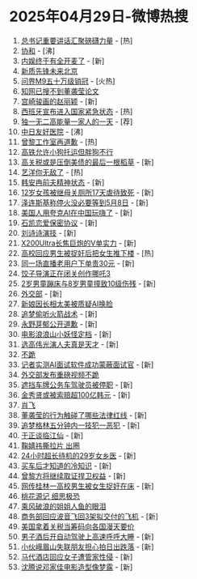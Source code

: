 # 2025年04月29日-微博热搜

1. [总书记重要讲话汇聚磅礴力量](https://s.weibo.com/weibo?q=%23%E6%80%BB%E4%B9%A6%E8%AE%B0%E9%87%8D%E8%A6%81%E8%AE%B2%E8%AF%9D%E6%B1%87%E8%81%9A%E7%A3%85%E7%A4%B4%E5%8A%9B%E9%87%8F%23&Refer=new_time) - [热]
2. [协和](https://s.weibo.com/weibo?q=%E5%8D%8F%E5%92%8C&t=31&band_rank=1&Refer=top) - [沸]
3. [内娱终于有全开麦了](https://s.weibo.com/weibo?q=%E5%86%85%E5%A8%B1%E7%BB%88%E4%BA%8E%E6%9C%89%E5%85%A8%E5%BC%80%E9%BA%A6%E4%BA%86&t=31&band_rank=2&Refer=top) - [新]
4. [新质先锋未来北京](https://s.weibo.com/weibo?q=%23%E6%96%B0%E8%B4%A8%E5%85%88%E9%94%8B%E6%9C%AA%E6%9D%A5%E5%8C%97%E4%BA%AC%23&t=31&band_rank=3&Refer=top)
5. [问界M9五十万级销冠](https://s.weibo.comjavascript:void(0);) - [火热]
6. [知网已搜不到董袭莹论文](https://s.weibo.com/weibo?q=%23%E7%9F%A5%E7%BD%91%E5%B7%B2%E6%90%9C%E4%B8%8D%E5%88%B0%E8%91%A3%E8%A2%AD%E8%8E%B9%E8%AE%BA%E6%96%87%23&t=31&band_rank=4&Refer=top)
7. [宫崎骏画的赵丽颖](https://s.weibo.com/weibo?q=%23%E5%AE%AB%E5%B4%8E%E9%AA%8F%E7%94%BB%E7%9A%84%E8%B5%B5%E4%B8%BD%E9%A2%96%23&t=31&band_rank=5&Refer=top) - [新]
8. [西班牙宣布进入国家紧急状态](https://s.weibo.com/weibo?q=%23%E8%A5%BF%E7%8F%AD%E7%89%99%E5%AE%A3%E5%B8%83%E8%BF%9B%E5%85%A5%E5%9B%BD%E5%AE%B6%E7%B4%A7%E6%80%A5%E7%8A%B6%E6%80%81%23&t=31&band_rank=6&Refer=top) - [热]
9. [独一无二高能量一家人的一天](https://s.weibo.comjavascript:void(0);) - [荐]
10. [中日友好医院](https://s.weibo.com/weibo?q=%E4%B8%AD%E6%97%A5%E5%8F%8B%E5%A5%BD%E5%8C%BB%E9%99%A2&t=31&band_rank=7&Refer=top) - [沸]
11. [曾黎工作室再道歉](https://s.weibo.com/weibo?q=%23%E6%9B%BE%E9%BB%8E%E5%B7%A5%E4%BD%9C%E5%AE%A4%E5%86%8D%E9%81%93%E6%AD%89%23&t=31&band_rank=8&Refer=top) - [热]
12. [高铁允许小狗托运但胖狗不行](https://s.weibo.com/weibo?q=%23%E9%AB%98%E9%93%81%E5%85%81%E8%AE%B8%E5%B0%8F%E7%8B%97%E6%89%98%E8%BF%90%E4%BD%86%E8%83%96%E7%8B%97%E4%B8%8D%E8%A1%8C%23&t=31&band_rank=9&Refer=top)
13. [高关税或是压倒美债的最后一根稻草](https://s.weibo.com/weibo?q=%23%E9%AB%98%E5%85%B3%E7%A8%8E%E6%88%96%E6%98%AF%E5%8E%8B%E5%80%92%E7%BE%8E%E5%80%BA%E7%9A%84%E6%9C%80%E5%90%8E%E4%B8%80%E6%A0%B9%E7%A8%BB%E8%8D%89%23&t=31&band_rank=10&Refer=top) - [新]
14. [艺洋你无敌了](https://s.weibo.com/weibo?q=%E8%89%BA%E6%B4%8B%E4%BD%A0%E6%97%A0%E6%95%8C%E4%BA%86&t=31&band_rank=11&Refer=top) - [热]
15. [韩安冉前夫精神状态](https://s.weibo.com/weibo?q=%23%E9%9F%A9%E5%AE%89%E5%86%89%E5%89%8D%E5%A4%AB%E7%B2%BE%E7%A5%9E%E7%8A%B6%E6%80%81%23&t=31&band_rank=12&Refer=top) - [新]
16. [12岁女孩被继母关厕所17天虐待致死](https://s.weibo.com/weibo?q=%2312%E5%B2%81%E5%A5%B3%E5%AD%A9%E8%A2%AB%E7%BB%A7%E6%AF%8D%E5%85%B3%E5%8E%95%E6%89%8017%E5%A4%A9%E8%99%90%E5%BE%85%E8%87%B4%E6%AD%BB%23&t=31&band_rank=13&Refer=top) - [新]
17. [泽连斯基称停火没必要等到5月8日](https://s.weibo.com/weibo?q=%23%E6%B3%BD%E8%BF%9E%E6%96%AF%E5%9F%BA%E7%A7%B0%E5%81%9C%E7%81%AB%E6%B2%A1%E5%BF%85%E8%A6%81%E7%AD%89%E5%88%B05%E6%9C%888%E6%97%A5%23&t=31&band_rank=14&Refer=top) - [新]
18. [美国人用夸克AI在中国玩嗨了](https://s.weibo.com/weibo?q=%23%E7%BE%8E%E5%9B%BD%E4%BA%BA%E7%94%A8%E5%A4%B8%E5%85%8BAI%E5%9C%A8%E4%B8%AD%E5%9B%BD%E7%8E%A9%E5%97%A8%E4%BA%86%23&t=31&band_rank=15&Refer=top) - [新]
19. [石凯恋爱保密协议](https://s.weibo.com/weibo?q=%23%E7%9F%B3%E5%87%AF%E6%81%8B%E7%88%B1%E4%BF%9D%E5%AF%86%E5%8D%8F%E8%AE%AE%23&t=31&band_rank=16&Refer=top) - [新]
20. [刘诗诗演技](https://s.weibo.com/weibo?q=%E5%88%98%E8%AF%97%E8%AF%97%E6%BC%94%E6%8A%80&t=31&band_rank=17&Refer=top) - [新]
21. [X200Ultra长焦巨炮的V单实力](https://s.weibo.com/weibo?q=%23X200Ultra%E9%95%BF%E7%84%A6%E5%B7%A8%E7%82%AE%E7%9A%84V%E5%8D%95%E5%AE%9E%E5%8A%9B%23&t=31&band_rank=18&Refer=top) - [新]
22. [高校回应男生被捉奸后把女生推下楼](https://s.weibo.com/weibo?q=%23%E9%AB%98%E6%A0%A1%E5%9B%9E%E5%BA%94%E7%94%B7%E7%94%9F%E8%A2%AB%E6%8D%89%E5%A5%B8%E5%90%8E%E6%8A%8A%E5%A5%B3%E7%94%9F%E6%8E%A8%E4%B8%8B%E6%A5%BC%23&t=31&band_rank=19&Refer=top) - [热]
23. [同一场直播老用户下单贵30元](https://s.weibo.com/weibo?q=%23%E5%90%8C%E4%B8%80%E5%9C%BA%E7%9B%B4%E6%92%AD%E8%80%81%E7%94%A8%E6%88%B7%E4%B8%8B%E5%8D%95%E8%B4%B530%E5%85%83%23&t=31&band_rank=20&Refer=top) - [新]
24. [饺子导演正在闭关创作哪吒3](https://s.weibo.com/weibo?q=%23%E9%A5%BA%E5%AD%90%E5%AF%BC%E6%BC%94%E6%AD%A3%E5%9C%A8%E9%97%AD%E5%85%B3%E5%88%9B%E4%BD%9C%E5%93%AA%E5%90%923%23&t=31&band_rank=21&Refer=top)
25. [2岁男童蹦床与8岁男童撞致10级伤残](https://s.weibo.com/weibo?q=%232%E5%B2%81%E7%94%B7%E7%AB%A5%E8%B9%A6%E5%BA%8A%E4%B8%8E8%E5%B2%81%E7%94%B7%E7%AB%A5%E6%92%9E%E8%87%B410%E7%BA%A7%E4%BC%A4%E6%AE%8B%23&t=31&band_rank=22&Refer=top) - [新]
26. [外交部](https://s.weibo.com/weibo?q=%E5%A4%96%E4%BA%A4%E9%83%A8&t=31&band_rank=23&Refer=top) - [新]
27. [新娘因长相太美被质疑AI换脸](https://s.weibo.com/weibo?q=%23%E6%96%B0%E5%A8%98%E5%9B%A0%E9%95%BF%E7%9B%B8%E5%A4%AA%E7%BE%8E%E8%A2%AB%E8%B4%A8%E7%96%91AI%E6%8D%A2%E8%84%B8%23&t=31&band_rank=24&Refer=top)
28. [追梦偷听火箭战术](https://s.weibo.com/weibo?q=%23%E8%BF%BD%E6%A2%A6%E5%81%B7%E5%90%AC%E7%81%AB%E7%AE%AD%E6%88%98%E6%9C%AF%23&t=31&band_rank=25&Refer=top) - [新]
29. [永野芽郁公开道歉](https://s.weibo.com/weibo?q=%23%E6%B0%B8%E9%87%8E%E8%8A%BD%E9%83%81%E5%85%AC%E5%BC%80%E9%81%93%E6%AD%89%23&t=31&band_rank=26&Refer=top) - [新]
30. [电影浪浪山小妖怪定档](https://s.weibo.com/weibo?q=%23%E7%94%B5%E5%BD%B1%E6%B5%AA%E6%B5%AA%E5%B1%B1%E5%B0%8F%E5%A6%96%E6%80%AA%E5%AE%9A%E6%A1%A3%23&t=31&band_rank=27&Refer=top) - [新]
31. [选高伟光演人夫真是天才](https://s.weibo.com/weibo?q=%E9%80%89%E9%AB%98%E4%BC%9F%E5%85%89%E6%BC%94%E4%BA%BA%E5%A4%AB%E7%9C%9F%E6%98%AF%E5%A4%A9%E6%89%8D&t=31&band_rank=28&Refer=top) - [新]
32. [不跪](https://s.weibo.com/weibo?q=%E4%B8%8D%E8%B7%AA&t=31&band_rank=29&Refer=top)
33. [记者实测AI面试软件成功蒙蔽面试官](https://s.weibo.com/weibo?q=%E8%AE%B0%E8%80%85%E5%AE%9E%E6%B5%8BAI%E9%9D%A2%E8%AF%95%E8%BD%AF%E4%BB%B6%E6%88%90%E5%8A%9F%E8%92%99%E8%94%BD%E9%9D%A2%E8%AF%95%E5%AE%98&t=31&band_rank=30&Refer=top) - [新]
34. [外交部发布重磅视频不跪](https://s.weibo.com/weibo?q=%23%E5%A4%96%E4%BA%A4%E9%83%A8%E5%8F%91%E5%B8%83%E9%87%8D%E7%A3%85%E8%A7%86%E9%A2%91%E4%B8%8D%E8%B7%AA%23&t=31&band_rank=31&Refer=top)
35. [遮挡车牌公务车驾驶员被停职](https://s.weibo.com/weibo?q=%23%E9%81%AE%E6%8C%A1%E8%BD%A6%E7%89%8C%E5%85%AC%E5%8A%A1%E8%BD%A6%E9%A9%BE%E9%A9%B6%E5%91%98%E8%A2%AB%E5%81%9C%E8%81%8C%23&t=31&band_rank=32&Refer=top) - [新]
36. [金秀贤或被索赔超100亿韩元](https://s.weibo.com/weibo?q=%23%E9%87%91%E7%A7%80%E8%B4%A4%E6%88%96%E8%A2%AB%E7%B4%A2%E8%B5%94%E8%B6%85100%E4%BA%BF%E9%9F%A9%E5%85%83%23&t=31&band_rank=33&Refer=top) - [新]
37. [肖飞](https://s.weibo.com/weibo?q=%E8%82%96%E9%A3%9E&t=31&band_rank=34&Refer=top)
38. [董袭莹的行为触碰了哪些法律红线](https://s.weibo.com/weibo?q=%E8%91%A3%E8%A2%AD%E8%8E%B9%E7%9A%84%E8%A1%8C%E4%B8%BA%E8%A7%A6%E7%A2%B0%E4%BA%86%E5%93%AA%E4%BA%9B%E6%B3%95%E5%BE%8B%E7%BA%A2%E7%BA%BF&t=31&band_rank=35&Refer=top) - [新]
39. [追梦格林五分钟内一技犯一恶犯](https://s.weibo.com/weibo?q=%23%E8%BF%BD%E6%A2%A6%E6%A0%BC%E6%9E%97%E4%BA%94%E5%88%86%E9%92%9F%E5%86%85%E4%B8%80%E6%8A%80%E7%8A%AF%E4%B8%80%E6%81%B6%E7%8A%AF%23&t=31&band_rank=36&Refer=top) - [新]
40. [于正谈临江仙](https://s.weibo.com/weibo?q=%E4%BA%8E%E6%AD%A3%E8%B0%88%E4%B8%B4%E6%B1%9F%E4%BB%99&t=31&band_rank=37&Refer=top) - [新]
41. [鞠婧祎撕拉片 出圈](https://s.weibo.com/weibo?q=%E9%9E%A0%E5%A9%A7%E7%A5%8E%E6%92%95%E6%8B%89%E7%89%87%20%E5%87%BA%E5%9C%88&t=31&band_rank=38&Refer=top)
42. [24小时超长待机的29岁女乡医](https://s.weibo.com/weibo?q=24%E5%B0%8F%E6%97%B6%E8%B6%85%E9%95%BF%E5%BE%85%E6%9C%BA%E7%9A%8429%E5%B2%81%E5%A5%B3%E4%B9%A1%E5%8C%BB&t=31&band_rank=39&Refer=top) - [新]
43. [买车后才知道的冷知识](https://s.weibo.com/weibo?q=%E4%B9%B0%E8%BD%A6%E5%90%8E%E6%89%8D%E7%9F%A5%E9%81%93%E7%9A%84%E5%86%B7%E7%9F%A5%E8%AF%86&t=31&band_rank=40&Refer=top) - [新]
44. [曾黎方将继续取证捍卫权益](https://s.weibo.com/weibo?q=%23%E6%9B%BE%E9%BB%8E%E6%96%B9%E5%B0%86%E7%BB%A7%E7%BB%AD%E5%8F%96%E8%AF%81%E6%8D%8D%E5%8D%AB%E6%9D%83%E7%9B%8A%23&t=31&band_rank=41&Refer=top) - [新]
45. [网传桂林一高校男生被女生捉奸在床](https://s.weibo.com/weibo?q=%23%E7%BD%91%E4%BC%A0%E6%A1%82%E6%9E%97%E4%B8%80%E9%AB%98%E6%A0%A1%E7%94%B7%E7%94%9F%E8%A2%AB%E5%A5%B3%E7%94%9F%E6%8D%89%E5%A5%B8%E5%9C%A8%E5%BA%8A%23&t=31&band_rank=42&Refer=top) - [新]
46. [桃花源记 细思极恐](https://s.weibo.com/weibo?q=%E6%A1%83%E8%8A%B1%E6%BA%90%E8%AE%B0%20%E7%BB%86%E6%80%9D%E6%9E%81%E6%81%90&t=31&band_rank=43&Refer=top)
47. [乘风破浪的姐姐人鱼的眼泪](https://s.weibo.com/weibo?q=%23%E4%B9%98%E9%A3%8E%E7%A0%B4%E6%B5%AA%E7%9A%84%E5%A7%90%E5%A7%90%E4%BA%BA%E9%B1%BC%E7%9A%84%E7%9C%BC%E6%B3%AA%23&t=31&band_rank=44&Refer=top)
48. [商务部回应波音飞回3架拟交付的飞机](https://s.weibo.com/weibo?q=%23%E5%95%86%E5%8A%A1%E9%83%A8%E5%9B%9E%E5%BA%94%E6%B3%A2%E9%9F%B3%E9%A3%9E%E5%9B%9E3%E6%9E%B6%E6%8B%9F%E4%BA%A4%E4%BB%98%E7%9A%84%E9%A3%9E%E6%9C%BA%23&t=31&band_rank=45&Refer=top) - [新]
49. [美国拿着关税当筹码向各国漫天要价](https://s.weibo.com/weibo?q=%23%E7%BE%8E%E5%9B%BD%E6%8B%BF%E7%9D%80%E5%85%B3%E7%A8%8E%E5%BD%93%E7%AD%B9%E7%A0%81%E5%90%91%E5%90%84%E5%9B%BD%E6%BC%AB%E5%A4%A9%E8%A6%81%E4%BB%B7%23&t=31&band_rank=46&Refer=top)
50. [男子酒后开自动驾驶上高速呼呼大睡](https://s.weibo.com/weibo?q=%23%E7%94%B7%E5%AD%90%E9%85%92%E5%90%8E%E5%BC%80%E8%87%AA%E5%8A%A8%E9%A9%BE%E9%A9%B6%E4%B8%8A%E9%AB%98%E9%80%9F%E5%91%BC%E5%91%BC%E5%A4%A7%E7%9D%A1%23&t=31&band_rank=47&Refer=top) - [新]
51. [小伙峨眉山失联朋友担心拍日出跌落](https://s.weibo.com/weibo?q=%23%E5%B0%8F%E4%BC%99%E5%B3%A8%E7%9C%89%E5%B1%B1%E5%A4%B1%E8%81%94%E6%9C%8B%E5%8F%8B%E6%8B%85%E5%BF%83%E6%8B%8D%E6%97%A5%E5%87%BA%E8%B7%8C%E8%90%BD%23&t=31&band_rank=48&Refer=top) - [新]
52. [马代酒店回应女子遭管家性侵](https://s.weibo.com/weibo?q=%23%E9%A9%AC%E4%BB%A3%E9%85%92%E5%BA%97%E5%9B%9E%E5%BA%94%E5%A5%B3%E5%AD%90%E9%81%AD%E7%AE%A1%E5%AE%B6%E6%80%A7%E4%BE%B5%23&t=31&band_rank=49&Refer=top) - [新]
53. [沈腾说邓家佳电影造型像梦露](https://s.weibo.com/weibo?q=%E6%B2%88%E8%85%BE%E8%AF%B4%E9%82%93%E5%AE%B6%E4%BD%B3%E7%94%B5%E5%BD%B1%E9%80%A0%E5%9E%8B%E5%83%8F%E6%A2%A6%E9%9C%B2&t=31&band_rank=50&Refer=top) - [新]
